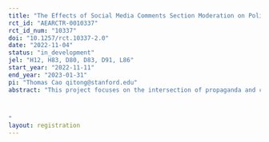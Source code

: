 ```yaml
---
title: "The Effects of Social Media Comments Section Moderation on Political Attitudes and Beliefs"
rct_id: "AEARCTR-0010337"
rct_id_num: "10337"
doi: "10.1257/rct.10337-2.0"
date: "2022-11-04"
status: "in_development"
jel: "H12, H83, D80, D83, D91, L86"
start_year: "2022-11-11"
end_year: "2023-01-31"
pi: "Thomas Cao qitong@stanford.edu"
abstract: "This project focuses on the intersection of propaganda and censorship in China, where state media and other accounts post propaganda content on social media and censor undesirable comments under these posts. The experimental part of this project will evaluate to what extent comment moderation affects public opinion and political attitudes. We will conduct survey experiments based on real propaganda posts and comment censorship behavior exercised by state-sponsored social media accounts. 

"
layout: registration
---
```


